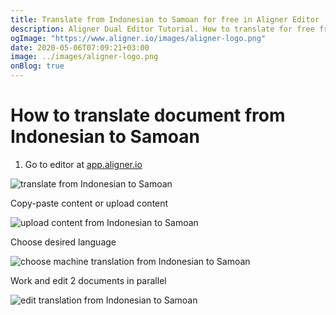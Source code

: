 ```yaml
---
title: Translate from Indonesian to Samoan for free in Aligner Editor
description: Aligner Dual Editor Tutorial. How to translate for free from Indonesian to Samoan. Aligner is multilingual document management platform. 
ogImage: "https://www.aligner.io/images/aligner-logo.png"
date: 2020-05-06T07:09:21+03:00
image: ../images/aligner-logo.png
onBlog: true
---
```


# How to translate document from Indonesian to Samoan

1. Go to editor at [app.aligner.io](https://app.aligner.io "Aligner App web page")

![translate from Indonesian to Samoan](../aligner-blank-editor.png "translate from Indonesian to Samoan")

Copy-paste content or upload content

![upload content from Indonesian to Samoan](../aligner-uploaded-document.png "upload content from Indonesian to Samoan")

Choose desired language

![choose machine translation from Indonesian to Samoan](../aligner-language-dropdown.png "choose machine translation from Indonesian to Samoan")

Work and edit 2 documents in parallel

![edit translation from Indonesian to Samoan](../aligner-double-sitded-editor.png "edit translation from Indonesian to Samoan")

